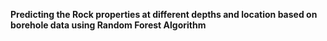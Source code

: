 **Predicting the Rock properties at different depths and location based on borehole data using Random Forest Algorithm**
